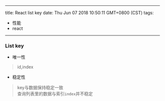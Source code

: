 
---
title: React list key
date: Thu Jun 07 2018 10:50:11 GMT+0800 (CST)
tags:
 - 性能
 - react
---

### List key
- 唯一性 
> id,index
- 稳定性
> key与数据保持稳定一致  
> 查询列表里的数据与索引`index`并不稳定